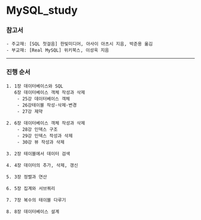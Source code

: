 # MySQL_study
### 참고서
	- 주교재: [SQL 첫걸음] 한빛미디어, 아사이 아츠시 지음, 박준용 옮김
	- 부교재: [Real MySQL] 위키북스, 이성욱 지음

***
### 진행 순서
	1. 1장 데이터베이스와 SQL
	   6장 데이터베이스 객체 작성과 삭제
		- 25강 데이터베이스 객체
		- 26강테이블 작성·삭제·변경
		- 27강 제약

	2. 6장 데이터베이스 객체 작성과 삭제
		- 28강 인덱스 구조
		- 29강 인덱스 작성과 삭제
		- 30강 뷰 작성과 삭제

	3. 2장 테이블에서 데이터 검색

	4. 4장 데이터의 추가, 삭제, 갱신

	5. 3장 정렬과 연산

	6. 5장 집계와 서브쿼리

	7. 7장 복수의 테이블 다루기

	8. 8장 데이터베이스 설계